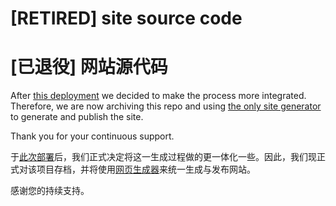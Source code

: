 # [RETIRED] site source code
# [已退役] 网站源代码

After [this deployment](https://github.com/BA-OST-Index/ost_data_site/commit/5c902625e8ff8c04ae38e05ead1d63ead3456c7c) we decided to make the process more integrated. Therefore, we are now archiving this repo and using [the only site generator](https://github.com/BA-OST-Index/ost_site_generator) to generate and publish the site.

Thank you for your continuous support.

于[此次部署](https://github.com/BA-OST-Index/ost_data_site/commit/5c902625e8ff8c04ae38e05ead1d63ead3456c7c)后，我们正式决定将这一生成过程做的更一体化一些。因此，我们现正式对该项目存档，并将使用[网页生成器](https://github.com/BA-OST-Index/ost_site_generator)来统一生成与发布网站。

感谢您的持续支持。
